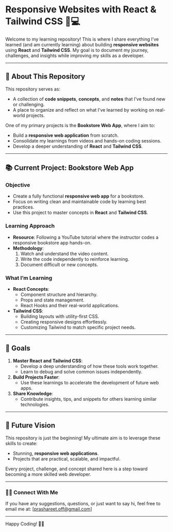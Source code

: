 # Responsive Websites with React & Tailwind CSS 📘💻

Welcome to my learning repository! This is where I share everything I’ve learned (and am currently learning) about building **responsive websites** using **React** and **Tailwind CSS**. 
My goal is to document my journey, challenges, and insights while improving my skills as a developer.

---

## 🌟 **About This Repository**

This repository serves as:
- A collection of **code snippets**, **concepts**, and **notes** that I’ve found new or challenging.
- A place to organize and reflect on what I’ve learned by working on real-world projects.

One of my primary projects is the **Bookstore Web App**, where I aim to:
- Build a **responsive web application** from scratch.
- Consolidate my learnings from videos and hands-on coding sessions.
- Develop a deeper understanding of **React** and **Tailwind CSS**.

---

## 📚 **Current Project: Bookstore Web App**

### **Objective**
- Create a fully functional **responsive web app** for a bookstore.
- Focus on writing clean and maintainable code by learning best practices.
- Use this project to master concepts in **React** and **Tailwind CSS**.

### **Learning Approach**
- **Resource**: Following a YouTube tutorial where the instructor codes a responsive bookstore app hands-on.
- **Methodology**: 
  1. Watch and understand the video content.
  2. Write the code independently to reinforce learning.
  3. Document difficult or new concepts.

### **What I’m Learning**
- **React Concepts**: 
  - Component structure and hierarchy.
  - Props and state management.
  - React Hooks and their real-world applications.
- **Tailwind CSS**: 
  - Building layouts with utility-first CSS.
  - Creating responsive designs effortlessly.
  - Customizing Tailwind to match specific project needs.

---

## 🎯 **Goals**

1. **Master React and Tailwind CSS**:
   - Develop a deep understanding of how these tools work together.
   - Learn to debug and solve common issues independently.
2. **Build Projects Faster**:
   - Use these learnings to accelerate the development of future web apps.
3. **Share Knowledge**:
   - Contribute insights, tips, and snippets for others learning similar technologies.

---

## 🚀 **Future Vision**

This repository is just the beginning! My ultimate aim is to leverage these skills to create:
- Stunning, **responsive web applications**.
- Projects that are practical, scalable, and impactful.

Every project, challenge, and concept shared here is a step toward becoming a more skilled web developer.

---

### 👨‍💻 **Connect With Me**
If you have any suggestions, questions, or just want to say hi, feel free to email me at: [prashareet.off@gmail.com]

---

Happy Coding! 🚀✨
